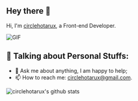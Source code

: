 ## Hey there 👋

Hi, I'm [circlehotarux](https://blog.mightyherox.me), a Front-end Developer.

<img alt="GIF" src="https://media.giphy.com/media/2HONNTJbRhzKE/giphy.gif" />

## 💬 Talking about Personal Stuffs:

- 💬 Ask me about anything, I am happy to help;
- 📫 How to reach me: circlehotarux@gmail.com.

![circlehotarux's github stats](https://github-readme-stats.vercel.app/api?username=circle-hotaru&show_icons=true&theme=aura&hide_border=true)
